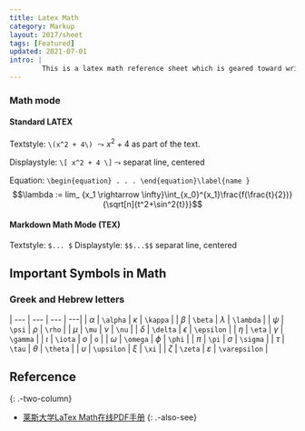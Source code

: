 ```yaml
---
title: Latex Math
category: Markup
layout: 2017/sheet
tags: [Featured]
updated: 2021-07-01
intro: | 
        This is a latex math reference sheet which is geared toward writing scientific papers. 
---
```



### Math mode 

#### Standard LATEX

Textstyle: `\(x^2 + 4\)`  $\leadsto x^2 + 4$ as part of the text.

Displaystyle: `\[ x^2 + 4 \]` $\leadsto$  separat line, centered

Equation: `\begin{equation} . . . \end{equation}\label{name }` 
$$\lambda := lim_ {x_1 \rightarrow \infty}\int_{x_0}^{x_1}\frac{f(\frac{t}{2})}{\sqrt[n]{t^2+\sin^2{t}}}$$

#### Markdown Math Mode (TEX)

Textstyle: `$... $` 
Displaystyle: `$$...$$` separat line, centered

## Important Symbols in Math

### Greek and Hebrew letters


| --- | --- | --- | ---|
| $\alpha$ | `\alpha` | $\kappa$ | `\kappa` |
| $\beta$ | `\beta` | $\lambda$ | `\lambda` |
| $\psi$ | `\psi` | $\rho$ | `\rho` |
| $\mu$ | `\mu` | $\nu$ | `\nu` |
| $\delta$ | `\delta` | $\epsilon$ | `\epsilon` |
| $\eta$ | `\eta` | $\gamma$ | `\gamma` |
| $\iota$ | `\iota` | $o$ | `o` |
| $\omega$ | `\omega` | $\phi$ | `\phi` |
| $\pi$ | `\pi` | $\sigma$ | `\sigma` |
| $\tau$ | `\tau` | $\theta$ | `\theta` |
| $\upsilon$ | `\upsilon` | $\xi$ | `\xi` |
| $\zeta$ | `\zeta` | $\varepsilon$ | `\varepsilon` |


## Refercence

{: .-two-column}

 * [莱斯大学LaTex Math在线PDF手册](https://www.caam.rice.edu/~heinken/latex/symbols.pdf)
{: .-also-see}
